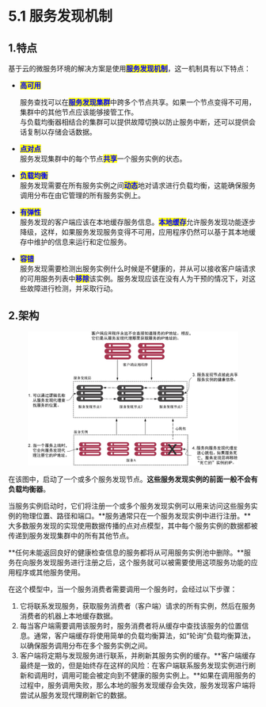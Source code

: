 # 5.1 服务发现机制

## 1.特点

基于云的微服务环境的解决方案是使用<mark style="color:blue;">**服务发现机制**</mark>，这一机制具有以下特点：

*   <mark style="color:blue;">**高可用**</mark>

    服务查找可以在<mark style="color:blue;">**服务发现集群**</mark>中跨多个节点共享。如果一个节点变得不可用，集群中的其他节点应该能够接管工作。\
    与负载均衡器相结合的集群可以提供故障切换以防止服务中断，还可以提供会话复制以存储会话数据。
* <mark style="color:blue;">**点对点**</mark>\
  服务发现集群中的每个节点<mark style="color:blue;">**共享**</mark>一个服务实例的状态。
* <mark style="color:blue;">**负载均衡**</mark>\
  服务发现需要在所有服务实例之间<mark style="color:blue;">**动态**</mark>地对请求进行负载均衡，这能确保服务调用分布在由它管理的所有服务实例上。
* <mark style="color:blue;">**有弹性**</mark>\
  服务发现的客户端应该在本地缓存服务信息。<mark style="color:blue;">**本地缓存**</mark>允许服务发现功能逐步降级，这样，如果服务发现服务变得不可用，应用程序仍然可以基于其本地缓存中维护的信息来运行和定位服务。
* <mark style="color:blue;">**容错**</mark>\
  服务发现需要检测出服务实例什么时候是不健康的，并从可以接收客户端请求的可用服务列表中<mark style="color:blue;">**移除**</mark>该实例。服务发现应该在没有人为干预的情况下，对这些故障进行检测，并采取行动。

## 2.架构

<figure><img src="../../../.gitbook/assets/image (4) (1) (1).png" alt=""><figcaption></figcaption></figure>

在该图中，启动了一个或多个服务发现节点。**这些服务发现实例的前面一般不会有负载均衡器**。

当服务实例启动时，它们将注册一个或多个服务发现实例可以用来访问这些服务实例的物理位置、路径和端口。**服务通常只在一个服务发现实例中进行注册。**大多数服务发现的实现使用数据传播的点对点模型，其中每个服务实例的数据都被传递到服务发现集群中的所有其他节点。

**任何未能返回良好的健康检查信息的服务都将从可用服务实例池中删除。**服务在向服务发现服务进行注册之后，这个服务就可以被需要使用这项服务功能的应用程序或其他服务使用。

在这个模型中，当一个服务消费者需要调用一个服务时，会经过以下步骤：

1. 它将联系发现服务，获取服务消费者（客户端）请求的所有实例，然后在服务消费者的机器上本地缓存数据。
2. 每当客户端需要调用该服务时，服务消费者将从缓存中查找该服务的位置信息。通常，客户端缓存将使用简单的负载均衡算法，如“轮询”负载均衡算法，以确保服务调用分布在多个服务实例之间。
3. 客户端将定期与发现服务进行联系，并刷新其服务实例的缓存。**客户端缓存最终是一致的，但是始终存在这样的风险：在客户端联系服务发现实例进行刷新和调用时，调用可能会被定向到不健康的服务实例上。**如果在调用服务的过程中，服务调用失败，那么本地的服务发现缓存会失效，服务发现客户端将尝试从服务发现代理刷新它的数据。
